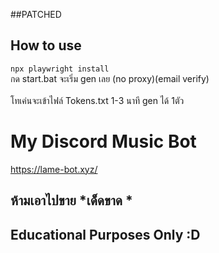 ##PATCHED

## How to use
```npx playwright install```
<br>กด start.bat จะเริ่ม gen เลย
(no proxy)(email verify)
<br><br>โทเค่นจะเข้าไฟล์ Tokens.txt 1-3 นาที gen ได้ 1ตัว

# My Discord Music Bot
https://lame-bot.xyz/

## ห้ามเอาไปขาย *เด็ดขาด *

## Educational Purposes Only :D 

